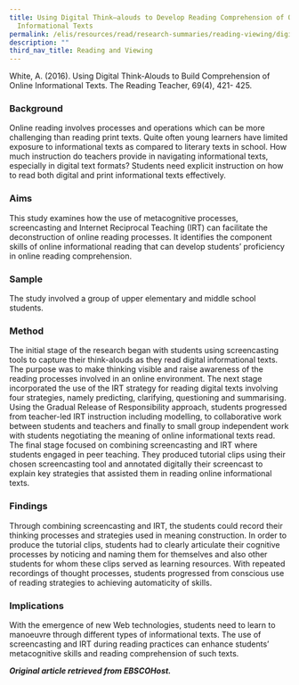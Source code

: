 ```yaml
---
title: Using Digital Think—alouds to Develop Reading Comprehension of Online
  Informational Texts
permalink: /elis/resources/read/research-summaries/reading-viewing/digital-think-alouds-develop-comprehension/
description: ""
third_nav_title: Reading and Viewing
---
```

White, A. (2016). Using Digital Think-Alouds to Build Comprehension of Online Informational Texts. The Reading Teacher, 69(4), 421- 425.

### Background

Online reading involves processes and operations which can be more challenging than reading print texts. Quite often young learners have limited exposure to informational texts as compared to literary texts in school. How much instruction do teachers provide in navigating informational texts, especially in digital text formats? Students need explicit instruction on how to read both digital and print informational texts effectively.

### Aims

This study examines how the use of metacognitive processes, screencasting and Internet Reciprocal Teaching (IRT) can facilitate the deconstruction of online reading processes. It identifies the component skills of online informational reading that can develop students’ proficiency in online reading comprehension.

### Sample

The study involved a group of upper elementary and middle school students.

### Method

The initial stage of the research began with students using screencasting tools to capture their think-alouds as they read digital informational texts. The purpose was to make thinking visible and raise awareness of the reading processes involved in an online environment. The next stage incorporated the use of the IRT strategy for reading digital texts involving four strategies, namely predicting, clarifying, questioning and summarising. Using the Gradual Release of Responsibility approach, students progressed from teacher-led IRT instruction including modelling, to collaborative work between students and teachers and finally to small group independent work with students negotiating the meaning of online informational texts read. The final stage focused on combining screencasting and IRT where students engaged in peer teaching. They produced tutorial clips using their chosen screencasting tool and annotated digitally their screencast to explain key strategies that assisted them in reading online informational texts.

### Findings

Through combining screencasting and IRT, the students could record their thinking processes and strategies used in meaning construction. In order to produce the tutorial clips, students had to clearly articulate their cognitive processes by noticing and naming them for themselves and also other students for whom these clips served as learning resources. With repeated recordings of thought processes, students progressed from conscious use of reading strategies to achieving automaticity of skills.

### Implications

With the emergence of new Web technologies, students need to learn to manoeuvre through different types of informational texts. The use of screencasting and IRT during reading practices can enhance students’ metacognitive skills and reading comprehension of such texts.


_**Original article retrieved from EBSCOHost.**_